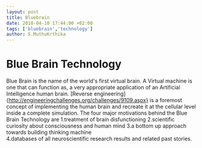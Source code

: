 ```yaml
---
layout: post
title: Bluebrain
date: 2018-04-10 17:44:00 +02:00
tags: ['bluebrain','technology']
author: S.MuthuKrthika
---
```


# Blue Brain Technology
Blue Brain is the name of the world's first virtual brain. A Virtual machine is one that can function as, a very appropriate application of an Artificial Intelligence human brain. [Reverse engineering]{http://engineeringchallenges.org/challenges/9109.aspx} is a foremost concept of implementing the human brain and recreate it at the cellular level inside a complete simulation. The four major motivations behind the Blue Brain Technology are 
1.treatment of brain disfunctioning
2.scientific curiosity about consciousness and human mind 
3.a bottom up approach towards building thinking machine  
4.databases of all neuroscientific research results and related past stories. 

